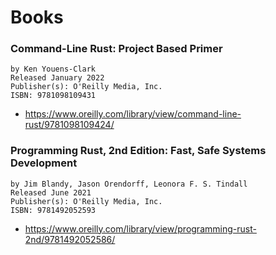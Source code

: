 # Books
### Command-Line Rust: Project Based Primer
```
by Ken Youens-Clark
Released January 2022
Publisher(s): O'Reilly Media, Inc.
ISBN: 9781098109431
```
- https://www.oreilly.com/library/view/command-line-rust/9781098109424/


### Programming Rust, 2nd Edition: Fast, Safe Systems Development
```
by Jim Blandy, Jason Orendorff, Leonora F. S. Tindall
Released June 2021
Publisher(s): O'Reilly Media, Inc.
ISBN: 9781492052593
```
- https://www.oreilly.com/library/view/programming-rust-2nd/9781492052586/
